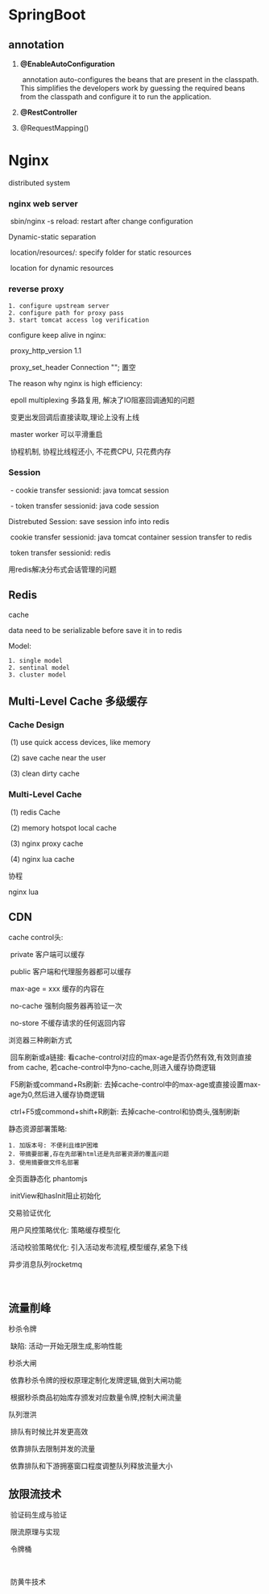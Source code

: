 # SpringBoot

## annotation 

1. __@EnableAutoConfiguration__

   ​	annotation auto-configures the beans that are present in the classpath. This simplifies the developers work by guessing the required beans from the classpath and configure it to run the application. 

2. __@RestController__

3. @RequestMapping()





# Nginx

 distributed system

### nginx web server

​	sbin/nginx -s reload: restart after change configuration

Dynamic-static separation

​	location/resources/:   specify folder for static resources

​	location for dynamic resources

### reverse proxy

 	1. configure upstream server
 	2. configure path for proxy pass
 	3. start tomcat access log verification



configure keep alive in nginx:

​	proxy_http_version 1.1

​	proxy_set_header Connection ""; 置空



The reason why nginx is high efficiency:

​	epoll multiplexing 多路复用, 解决了IO阻塞回调通知的问题

​		变更出发回调后直接读取,理论上没有上线

​	master worker  可以平滑重启

​	协程机制, 协程比线程还小, 不花费CPU, 只花费内存

###  Session 

​	- cookie transfer sessionid: java tomcat session

​	- token transfer sessionid: java code session



Distrebuted Session: save session info into redis

​	cookie transfer sessionid: java tomcat container session transfer to redis

​	token transfer sessionid: redis 

用redis解决分布式会话管理的问题



## Redis

cache

data need to be serializable before save it in to redis

Model:

 	1. single model
 	2. sentinal model
 	3. cluster model





## Multi-Level Cache	 多级缓存

### Cache Design

​	(1) use quick access devices, like memory

​	(2) save cache near the user 

​	(3) clean dirty cache

### Multi-Level Cache

​	(1) redis Cache

​	(2) memory hotspot local cache

​	(3) nginx proxy cache

​	(4) nginx lua cache	



协程

nginx lua



## CDN 

cache control头:

​	private 		     客户端可以缓存

​	public			客户端和代理服务器都可以缓存

​	max-age = xxx	 缓存的内容在

​	no-cache		强制向服务器再验证一次

​	no-store 		不缓存请求的任何返回内容



浏览器三种刷新方式

​	回车刷新或a链接: 看cache-control对应的max-age是否仍然有效,有效则直接from cache, 若cache-control中为no-cache,则进入缓存协商逻辑

​	F5刷新或command+Rs刷新: 去掉cache-control中的max-age或直接设置max-age为0,然后进入缓存协商逻辑

​	ctrl+F5或commond+shift+R刷新: 去掉cache-control和协商头,强制刷新



静态资源部署策略:

 	1. 加版本号: 不便利且维护困难
 	2. 带摘要部署,存在先部署html还是先部署资源的覆盖问题
 	3. 使用摘要做文件名部署





全页面静态化 phantomjs

​	initView和hasInit阻止初始化



交易验证优化

​	用户风控策略优化: 策略缓存模型化

​	活动校验策略优化: 引入活动发布流程,模型缓存,紧急下线



异步消息队列rocketmq

​	



## 流量削峰

秒杀令牌

​	缺陷: 活动一开始无限生成,影响性能

秒杀大闸

​	依靠秒杀令牌的授权原理定制化发牌逻辑,做到大闸功能

​	根据秒杀商品初始库存颁发对应数量令牌,控制大闸流量



队列泄洪

​	排队有时候比并发更高效

​	依靠排队去限制并发的流量

​	依靠排队和下游拥塞窗口程度调整队列释放流量大小



## 放限流技术

​	验证码生成与验证

​	限流原理与实现

​		令牌桶

​		

​	防黄牛技术





​	